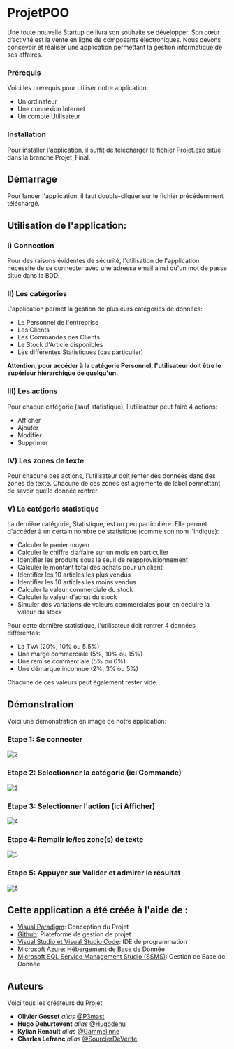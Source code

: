 # ProjetPOO

Une toute nouvelle Startup de livraison souhaite se développer. Son cœur d’activité est la vente en ligne de composants électroniques. Nous devons concevoir et réaliser une application permettant la gestion informatique de ses affaires.

### Prérequis

Voici les prérequis pour utiliser notre application: 

- Un ordinateur
- Une connexion Internet
- Un compte Utilisateur 


### Installation

Pour installer l'application, il suffit de télécharger le fichier Projet.exe situé dans la branche Projet_Final.

## Démarrage

Pour lancer l'application, il faut double-cliquer sur le fichier précédemment téléchargé.

## Utilisation de l'application: 

### I) Connection

Pour des raisons évidentes de sécurité, l'utilisation de l'application nécessite de se connecter avec une adresse email ainsi qu'un mot de passe situé dans la BDD.

### II) Les catégories
L'application permet la gestion de plusieurs catégories de données:
  - Le Personnel de l'entreprise
  - Les Clients
  - Les Commandes des Clients
  - Le Stock d'Article disponibles
  - Les différentes Statistiques (cas particulier)
 
 __Attention, pour accéder à la catégorie Personnel, l'utilisateur doit être le supérieur hiérarchique de quelqu'un.__

### III) Les actions
Pour chaque catégorie (sauf statistique), l'utilisateur peut faire 4 actions:
  - Afficher
  - Ajouter
  - Modifier
  - Supprimer

### IV) Les zones de texte
Pour chacune des actions, l'utilisateur doit renter des données dans des zones de texte. Chacune de ces zones est agrémenté de label permettant de savoir quelle donnée rentrer.

### V) La catégorie statistique
La dernière catégorie, Statistique, est un peu particulière. Elle permet d'accéder à un certain nombre de statistique (comme son nom l'indique):

  - Calculer le panier moyen
  - Calculer le chiffre d’affaire sur un mois en particulier
  - Identifier les produits sous le seuil de réapprovisionnement
  - Calculer le montant total des achats pour un client
  - Identifier les 10 articles les plus vendus
  - Identifier les 10 articles les moins vendus
  - Calculer la valeur commerciale du stock
  - Calculer la valeur d’achat du stock
  - Simuler des variations de valeurs commerciales pour en déduire la valeur du stock

Pour cette dernière statistique, l'utilisateur doit rentrer 4 données différentes:
  - La TVA (20%, 10% ou 5.5%)
  - Une marge commerciale (5%, 10% ou 15%)
  - Une remise commerciale (5% ou 6%)
  - Une démarque inconnue (2%, 3% ou 5%)

Chacune de ces valeurs peut également rester vide.

## Démonstration

Voici une démonstration en image de notre application:

### Etape 1: Se connecter

![2](https://user-images.githubusercontent.com/78081509/144502482-c695e396-b20b-4809-8131-10b116e4f0ff.png)

### Etape 2: Selectionner la catégorie (ici Commande)

![3](https://user-images.githubusercontent.com/78081509/144502652-40354654-5710-421f-9f30-a748ac437289.png)

### Etape 3: Selectionner l'action (ici Afficher)

![4](https://user-images.githubusercontent.com/78081509/144502959-da5b818e-f61d-46a4-a4c8-634d5973f70d.png)


### Etape 4: Remplir le/les zone(s) de texte

![5](https://user-images.githubusercontent.com/78081509/144503110-e24d4282-2bce-4f18-99cc-872dbfb32e51.png)

### Etape 5: Appuyer sur Valider et admirer le résultat

![6](https://user-images.githubusercontent.com/78081509/144503176-83dc4a34-8fa6-4646-94a2-e6019fe5b4c5.png)

## Cette application a été créée à l'aide de :

* [Visual Paradigm](https://www.visual-paradigm.com/): Conception du Projet
* [Github](https://github.com/): Plateforme de gestion de projet
* [Visual Studio et Visual Studio Code](https://visualstudio.microsoft.com/fr/): IDE de programmation
* [Microsoft Azure](https://portal.azure.com/): Hébergement de Base de Donnée
* [Microsoft SQL Service Management Studio (SSMS)](https://docs.microsoft.com/fr-fr/sql/ssms/download-sql-server-management-studio-ssms?view=sql-server-ver15): Gestion de Base de Donnée

## Auteurs
Voici tous les créateurs du Projet:
* **Olivier Gosset** _alias_ [@P3mast](https://github.com/P3mast)
* **Hugo Dehurtevent** _alias_ [@Hugodehu](https://github.com/Hugodehu)
* **Kylian Renault** _alias_ [@Gammelinne](https://github.com/Gammelinne)
* **Charles Lefranc** _alias_ [@SourcierDeVerite](https://github.com/SourcierDeVerite)
